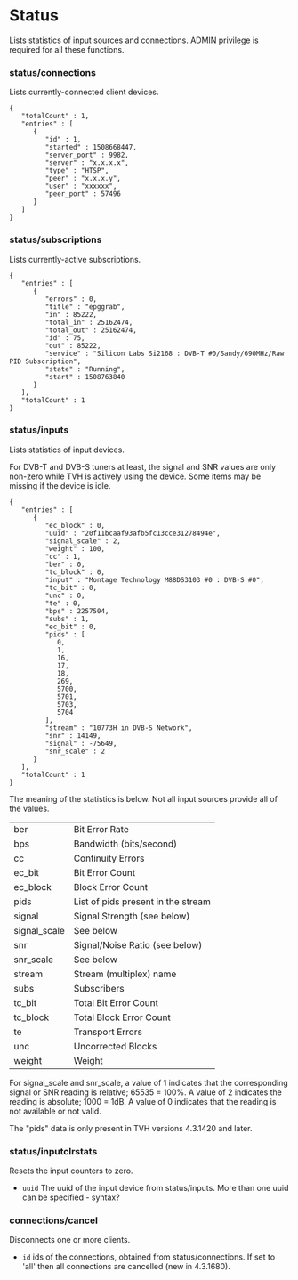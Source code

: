 # Status

Lists statistics of input sources and connections. ADMIN privilege is required for all these functions.

### status/connections

Lists currently-connected client devices.

```
{
   "totalCount" : 1,
   "entries" : [
      {
         "id" : 1,
         "started" : 1508668447,
         "server_port" : 9982,
         "server" : "x.x.x.x",
         "type" : "HTSP",
         "peer" : "x.x.x.y",
         "user" : "xxxxxx",
         "peer_port" : 57496
      }
   ]
}
```

### status/subscriptions

Lists currently-active subscriptions.

```
{
   "entries" : [
      {
         "errors" : 0,
         "title" : "epggrab",
         "in" : 85222,
         "total_in" : 25162474,
         "total_out" : 25162474,
         "id" : 75,
         "out" : 85222,
         "service" : "Silicon Labs Si2168 : DVB-T #0/Sandy/690MHz/Raw PID Subscription",
         "state" : "Running",
         "start" : 1508763840
      }
   ],
   "totalCount" : 1
}
```

### status/inputs

Lists statistics of input devices.

For DVB-T and DVB-S tuners at least, the signal and SNR values are only non-zero while TVH is actively using the device. Some items may be missing if the device is idle.

```
{
   "entries" : [
      {
         "ec_block" : 0,
         "uuid" : "20f11bcaaf93afb5fc13cce31278494e",
         "signal_scale" : 2,
         "weight" : 100,
         "cc" : 1,
         "ber" : 0,
         "tc_block" : 0,
         "input" : "Montage Technology M88DS3103 #0 : DVB-S #0",
         "tc_bit" : 0,
         "unc" : 0,
         "te" : 0,
         "bps" : 2257504,
         "subs" : 1,
         "ec_bit" : 0,
         "pids" : [
            0,
            1,
            16,
            17,
            18,
            269,
            5700,
            5701,
            5703,
            5704
         ],
         "stream" : "10773H in DVB-S Network",
         "snr" : 14149,
         "signal" : -75649,
         "snr_scale" : 2
      }
   ],
   "totalCount" : 1
}
```

The meaning of the statistics is below. Not all input sources provide all of the values.

|               |                                    |
| ------------- | ---------------------------------- |
| ber           | Bit Error Rate                     |
| bps           | Bandwidth (bits/second)            |
| cc            | Continuity Errors                  |
| ec\_bit       | Bit Error Count                    |
| ec\_block     | Block Error Count                  |
| pids          | List of pids present in the stream |
| signal        | Signal Strength (see below)        |
| signal\_scale | See below                          |
| snr           | Signal/Noise Ratio (see below)     |
| snr\_scale    | See below                          |
| stream        | Stream (multiplex) name            |
| subs          | Subscribers                        |
| tc\_bit       | Total Bit Error Count              |
| tc\_block     | Total Block Error Count            |
| te            | Transport Errors                   |
| unc           | Uncorrected Blocks                 |
| weight        | Weight                             |

For signal\_scale and snr\_scale, a value of 1 indicates that the corresponding signal or SNR reading is relative; 65535 = 100%. A value of 2 indicates the reading is absolute; 1000 = 1dB. A value of 0 indicates that the reading is not available or not valid.

The "pids" data is only present in TVH versions 4.3.1420 and later.

### status/inputclrstats

Resets the input counters to zero.

* `uuid` The uuid of the input device from status/inputs. More than one uuid can be specified - syntax?

### connections/cancel

Disconnects one or more clients.

* `id` ids of the connections, obtained from status/connections. If set to 'all' then all connections are cancelled (new in 4.3.1680).
